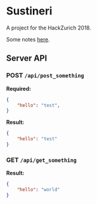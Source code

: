 # Sustineri

A project for the HackZurich 2018.

Some notes [here](notes.md).

## Server API

### POST `/api/post_something`

**Required:**
```json
{
    "hello": "test",
}
```

**Result:**
```json
{
    "hello": "test"
}
```

### GET `/api/get_something`

**Result:**
```json
{
    "hello": "world"
}
```
